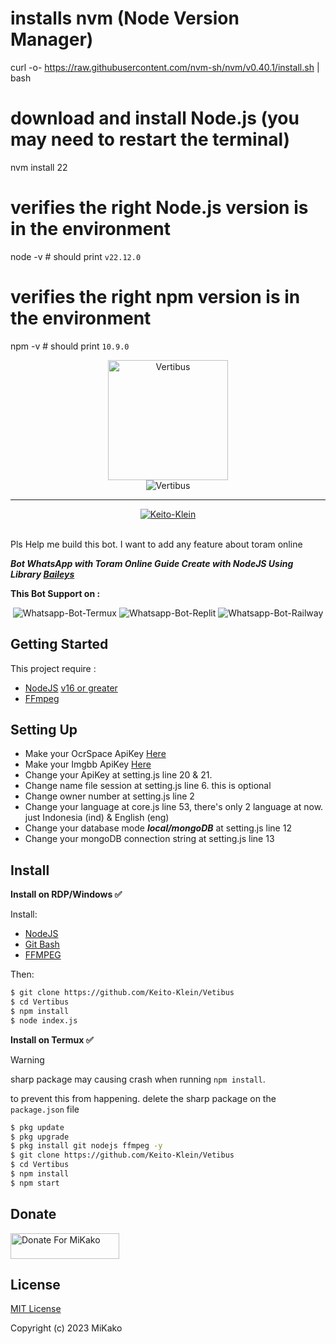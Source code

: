 # installs nvm (Node Version Manager)
curl -o- https://raw.githubusercontent.com/nvm-sh/nvm/v0.40.1/install.sh | bash

# download and install Node.js (you may need to restart the terminal)
nvm install 22

# verifies the right Node.js version is in the environment
node -v # should print `v22.12.0`

# verifies the right npm version is in the environment
npm -v # should print `10.9.0`<div align="center">
  
  <img width="192" title="Vertibus" src="https://github.com/Keito-Klein.png"/>

</div>

<div align="center">

  <img title="Vertibus" src="https://img.shields.io/badge/Vertibus-yellow?colorA=%23ff0000&colorB=%23017e40&style=for-the-badge">

</div>

---


<div align="center">  
  <a href="https://github.com/Keito-Klein">
    <img title="Keito-Klein" src="https://img.shields.io/badge/AUTHOR-MiKako-orange.svg?style=for-the-badge&logo=github"></a>
</div>

<br>
<p> Pls Help me build this bot. I want to add any feature about toram online</p>


***Bot WhatsApp with Toram Online Guide Create with NodeJS Using Library [Baileys](https://github.com/WhiskeySockets/Baileys)***

<p align="center">

**This Bot Support on :**
</p>

<p align="center">
  <img title="Whatsapp-Bot-Termux" src="https://img.shields.io/badge/Termux-302c2c?style=for-the-badge&logo=iterm2&logoColor=000000"></img>
  <img title="Whatsapp-Bot-Replit" src="https://img.shields.io/badge/replit-3b1903?style=for-the-badge&logo=replit&logoColor=F26207"></img>
  <img title="Whatsapp-Bot-Railway" src="https://img.shields.io/badge/railway-362b2b?style=for-the-badge&logo=railway&logoColor=0B0D0E"></img>
</p>

## Getting Started
This project require :
- [NodeJS](https://nodejs.org/en/download/) [v16 or greater](https://nodejs.org/dist/)
- [FFmpeg](https://www.gyan.dev/ffmpeg/builds/) 

## Setting Up
- Make your OcrSpace ApiKey [Here](https://ocr.space/ocrapi)
- Make your Imgbb ApiKey [Here](https://api.imgbb.com)
- Change your ApiKey at setting.js line 20 & 21.
- Change name file session at setting.js line 6. this is optional
- Change owner number at setting.js line 2
- Change your language at core.js line 53, there's only 2 language at now. just Indonesia (ind) & English (eng)
- Change your database mode ***local/mongoDB*** at setting.js line 12 
- Change your mongoDB connection string at setting.js line 13

## Install
**Install on RDP/Windows ✅**

Install:
- [NodeJS](https://nodejs.org/en/download/)
- [Git Bash](https://git-scm.com/downloads)
- [FFMPEG](https://www.gyan.dev/ffmpeg/builds/)

Then:
```bash
$ git clone https://github.com/Keito-Klein/Vetibus
$ cd Vertibus
$ npm install
$ node index.js
```
**Install on Termux ✅**
> [!WARNING]
> sharp package may causing crash when running `npm install`.

to prevent this from happening. delete the sharp package on the `package.json` file

```bash
$ pkg update 
$ pkg upgrade 
$ pkg install git nodejs ffmpeg -y
$ git clone https://github.com/Keito-Klein/Vetibus
$ cd Vertibus
$ npm install
$ npm start
```


## Donate
<a href="https://saweria.co/mikako" target="_blank"><img src="https://user-images.githubusercontent.com/26188697/180601310-e82c63e4-412b-4c36-b7b5-7ba713c80380.png" alt="Donate For MiKako" height="41" width="174"></a>

## License
[MIT License](https://github.com/Keito-Klein/Vertibus/blob/main/LICENSE)

Copyright (c) 2023 MiKako

